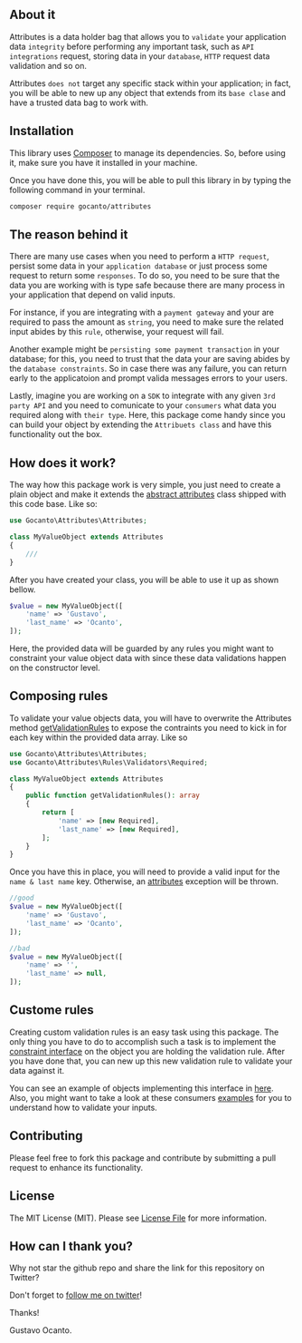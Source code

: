 ## About it

Attributes is a data holder bag that allows you to `validate` your application data `integrity` before performing 
any important task, such as `API integrations` request, storing data in your `database`, `HTTP` request data validation
and so on. 

Attributes `does not` target any specific stack within your application; in fact, you will be able to new up any object
that extends from its `base clase` and have a trusted data bag to work with.

## Installation

This library uses [Composer](https://getcomposer.org) to manage its dependencies. So, before using it, make sure you
have it installed in your machine.

Once you have done this, you will be able to pull this library in by typing the following command in your terminal.

```bash
composer require gocanto/attributes
```

## The reason behind it

There are many use cases when you need to perform a `HTTP request`, persist some data in your `application database` or
just process some request to return some `responses`. To do so, you need to be sure that the data you are working with
is type safe because there are many process in your application that depend on valid inputs. 

For instance, if you are integrating with a `payment gateway` and your are required to pass the amount as `string`, you
need to make sure the related input abides by this `rule`, otherwise, your request will fail. 

Another example might be `persisting some payment transaction` in your database; for this, you need to trust that the
data your are saving abides by the `database constraints`. So in case there was any failure, you can return early to 
the applicatoion and prompt valida messages errors to your users.

Lastly, imagine you are working on a `SDK` to integrate with any given `3rd party API` and you need to comunicate to
your `consumers` what data you required along with `their type`. Here, this package come handy since you can build your
object by extending the `Attribuets class` and have this functionality out the box.

## How does it work?

The way how this package work is very simple, you just need to create a plain object and make it extends the 
[abstract attributes](https://github.com/gocanto/attributes/blob/master/src/Attributes.php) class shipped with this 
code base. Like so: 

```php
use Gocanto\Attributes\Attributes;

class MyValueObject extends Attributes
{
    ///
}
```

After you have created your class, you will be able to use it up as shown bellow.

```php
$value = new MyValueObject([
    'name' => 'Gustavo',
    'last_name' => 'Ocanto',
]);
```

Here, the provided data will be guarded by any rules you might want to constraint your value object data with since
these data validations happen on the constructor level.

## Composing rules

To validate your value objects data, you will have to overwrite the Attributes method
[getValidationRules](https://github.com/gocanto/attributes/blob/master/src/Attributes.php#L89) to expose the 
contraints you need to kick in for each key within the provided data array. Like so

```php
use Gocanto\Attributes\Attributes;
use Gocanto\Attributes\Rules\Validators\Required;

class MyValueObject extends Attributes
{
    public function getValidationRules(): array
    {
        return [
            'name' => [new Required],
            'last_name' => [new Required],
        ];
    }
}
```

Once you have this in place, you will need to provide a valid input for the `name & last name` key. Otherwise, an 
[attributes](https://github.com/gocanto/attributes/blob/master/src/AttributesException.php) exception will be thrown.

```php
//good
$value = new MyValueObject([
    'name' => 'Gustavo',
    'last_name' => 'Ocanto',
]);

//bad
$value = new MyValueObject([
    'name' => '',
    'last_name' => null,
]);
```

## Custome rules

Creating custom validation rules is an easy task using this package. The only thing you have to do to accomplish such a 
task is to implement the [constraint interface](https://github.com/gocanto/attributes/blob/master/src/Rules/Constraint.php) 
on the object you are holding the validation rule. After you have done that, 
you can new up this new validation rule to validate your data against it.

You can see an example of objects implementing this interface in [here](https://github.com/gocanto/attributes/tree/master/src/Rules/Validators).
Also, you might want to take a look at these consumers [examples](https://github.com/gocanto/attributes/blob/master/tests/AttributesTest.php)
for you to understand how to validate your inputs.

## Contributing

Please feel free to fork this package and contribute by submitting a pull request to enhance its functionality.

## License

The MIT License (MIT). Please see [License File](https://github.com/gocanto/attributes/blob/master/LICENSE.md) for 
more information.

## How can I thank you?
Why not star the github repo and share the link for this repository on Twitter?

Don't forget to [follow me on twitter](https://twitter.com/gocanto)!

Thanks!

Gustavo Ocanto.




